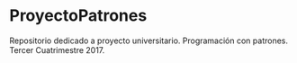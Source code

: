 # ProyectoPatrones
Repositorio dedicado a proyecto universitario. Programación con patrones. Tercer Cuatrimestre 2017. 
